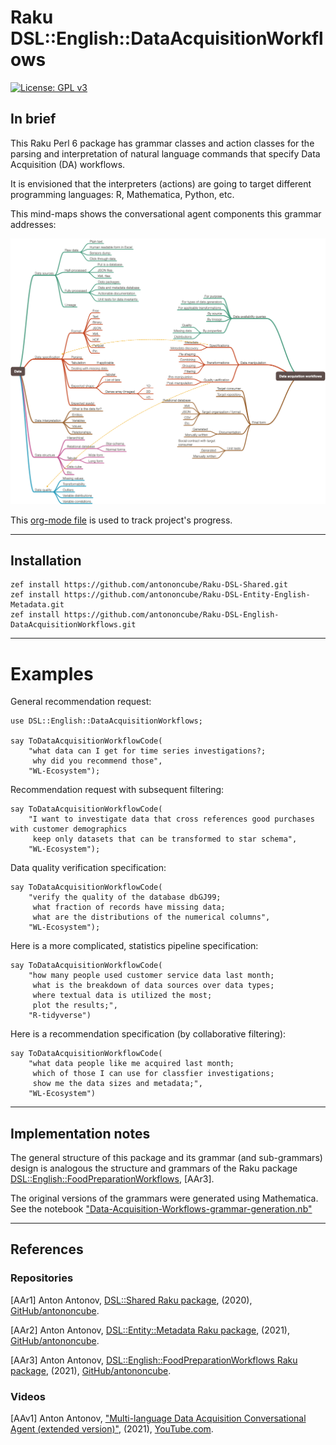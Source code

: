 # Raku DSL::English::DataAcquisitionWorkflows
    
[![License: GPL v3](https://img.shields.io/badge/License-GPLv3-blue.svg)](https://www.gnu.org/licenses/gpl-3.0)

## In brief

This Raku Perl 6 package has grammar classes and action classes for the parsing and
interpretation of natural language commands that specify Data Acquisition (DA) workflows.

It is envisioned that the interpreters (actions) are going to target different
programming languages: R, Mathematica, Python, etc.

This mind-maps shows the conversational agent components this grammar addresses:

![MindMap](./org/Data-acquisition-workflows-mind-map.png)

This 
[org-mode file](./org/DataAcquisitionWorkflows.org) 
is used to track project's progress.

------

## Installation

```shell
zef install https://github.com/antononcube/Raku-DSL-Shared.git
zef install https://github.com/antononcube/Raku-DSL-Entity-English-Metadata.git
zef install https://github.com/antononcube/Raku-DSL-English-DataAcquisitionWorkflows.git
```

------

# Examples

General recommendation request:

```perl6
use DSL::English::DataAcquisitionWorkflows;

say ToDataAcquisitionWorkflowCode(
    "what data can I get for time series investigations?;
     why did you recommend those",
    "WL-Ecosystem");
``` 

Recommendation request with subsequent filtering:

```perl6
say ToDataAcquisitionWorkflowCode(
    "I want to investigate data that cross references good purchases with customer demographics
     keep only datasets that can be transformed to star schema",
    "WL-Ecosystem");
``` 

Data quality verification specification:

```perl6
say ToDataAcquisitionWorkflowCode(
    "verify the quality of the database dbGJ99;
     what fraction of records have missing data;
     what are the distributions of the numerical columns",
    "WL-Ecosystem");
``` 

Here is a more complicated, statistics pipeline specification:

```perl6
say ToDataAcquisitionWorkflowCode(
    "how many people used customer service data last month;
     what is the breakdown of data sources over data types;
     where textual data is utilized the most;
     plot the results;", 
    "R-tidyverse")
```

Here is a recommendation specification (by collaborative filtering):

```perl6
say ToDataAcquisitionWorkflowCode(
    "what data people like me acquired last month;
     which of those I can use for classfier investigations;
     show me the data sizes and metadata;", 
    "WL-Ecosystem")
```

------

## Implementation notes

The general structure of this package and its grammar (and sub-grammars) design is analogous 
the structure and grammars of the Raku package
[DSL::English::FoodPreparationWorkflows](https://github.com/antononcube/Raku-DSL-English-FoodPreparationWorkflows),
[AAr3].

The original versions of the grammars were generated using Mathematica.
See the notebook 
["Data-Acquisition-Workflows-grammar-generation.nb"]()

------

## References

### Repositories

[AAr1] Anton Antonov,
[DSL::Shared Raku package](https://github.com/antononcube/Raku-DSL-Shared),
(2020),
[GitHub/antononcube](https://github.com/antononcube).

[AAr2] Anton Antonov,
[DSL::Entity::Metadata Raku package](https://github.com/antononcube/Raku-DSL-Entity-Metadata),
(2021),
[GitHub/antononcube](https://github.com/antononcube).

[AAr3] Anton Antonov,
[DSL::English::FoodPreparationWorkflows Raku package](https://github.com/antononcube/Raku-DSL-English-FoodPreparationWorkflows),
(2021),
[GitHub/antononcube](https://github.com/antononcube).

### Videos

[AAv1] Anton Antonov,
["Multi-language Data Acquisition Conversational Agent (extended version)"](https://www.youtube.com/watch?v=KlEl2b8oxb8),
(2021),
[YouTube.com](https://www.youtube.com/channel/UC5qMPIsJeztfARXWdIw3Xzw).